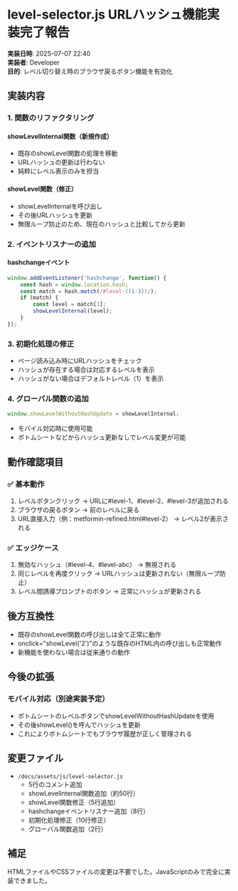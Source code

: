 # level-selector.js URLハッシュ機能実装完了報告

**実装日時**: 2025-07-07 22:40  
**実装者**: Developer  
**目的**: レベル切り替え時のブラウザ戻るボタン機能を有効化

## 実装内容

### 1. 関数のリファクタリング

#### showLevelInternal関数（新規作成）
- 既存のshowLevel関数の処理を移動
- URLハッシュの更新は行わない
- 純粋にレベル表示のみを担当

#### showLevel関数（修正）
- showLevelInternalを呼び出し
- その後URLハッシュを更新
- 無限ループ防止のため、現在のハッシュと比較してから更新

### 2. イベントリスナーの追加

#### hashchangeイベント
```javascript
window.addEventListener('hashchange', function() {
    const hash = window.location.hash;
    const match = hash.match(/#level-([1-3])/);
    if (match) {
        const level = match[1];
        showLevelInternal(level);
    }
});
```

### 3. 初期化処理の修正

- ページ読み込み時にURLハッシュをチェック
- ハッシュが存在する場合は対応するレベルを表示
- ハッシュがない場合はデフォルトレベル（1）を表示

### 4. グローバル関数の追加

```javascript
window.showLevelWithoutHashUpdate = showLevelInternal;
```
- モバイル対応時に使用可能
- ボトムシートなどからハッシュ更新なしでレベル変更が可能

## 動作確認項目

### ✅ 基本動作
1. レベルボタンクリック → URLに#level-1、#level-2、#level-3が追加される
2. ブラウザの戻るボタン → 前のレベルに戻る
3. URL直接入力（例：metformin-refined.html#level-2） → レベル2が表示される

### ✅ エッジケース
1. 無効なハッシュ（#level-4、#level-abc） → 無視される
2. 同じレベルを再度クリック → URLハッシュは更新されない（無限ループ防止）
3. レベル間誘導プロンプトのボタン → 正常にハッシュが更新される

## 後方互換性

- 既存のshowLevel関数の呼び出しは全て正常に動作
- onclick="showLevel('2')"のような既存のHTML内の呼び出しも正常動作
- 新機能を使わない場合は従来通りの動作

## 今後の拡張

### モバイル対応（別途実装予定）
- ボトムシートのレベルボタンでshowLevelWithoutHashUpdateを使用
- その後showLevel()を呼んでハッシュを更新
- これによりボトムシートでもブラウザ履歴が正しく管理される

## 変更ファイル

- `/docs/assets/js/level-selector.js`
  - 5行のコメント追加
  - showLevelInternal関数追加（約50行）
  - showLevel関数修正（5行追加）
  - hashchangeイベントリスナー追加（8行）
  - 初期化処理修正（10行修正）
  - グローバル関数追加（2行）

## 補足

HTMLファイルやCSSファイルの変更は不要でした。JavaScriptのみで完全に実装できました。